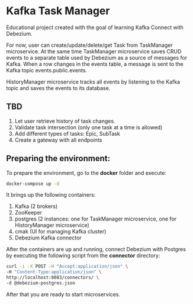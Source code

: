 # Kafka Task Manager

Educational project created with the goal of learning Kafka Connect with Debezium.

For now, user can create/update/delete/get Task from TaskManager microservice.
At the same time TaskManager microservice saves CRUD events to a separate table used by Debezium as
a source of messages for Kafka. When a row changes in the events table, a message is sent to the Kafka topic 
events.public.events.

HistoryManager microservice tracks all events by listening to the Kafka topic and saves the events
to its database. 

## TBD
1. Let user retrieve history of task changes.
2. Validate task intersection (only one task at a time is allowed)
3. Add different types of tasks: Epic, SubTask
4. Create a gateway with all endpoints

## Preparing the environment:
To prepare the environment, go to the **docker** folder and execute:
```bash
docker-compose up -d
```

It brings up the following containers:
1. Kafka (2 brokers)
2. ZooKeeper
3. postgres (2 instances: one for TaskManager microservice, one for HistoryManager microservice)
4. cmak (UI for managing Kafka cluster)
5. Debezium Kafka connector

After the containers are up and running, connect Debezium with Postgres by executing the following 
script from the **connector** directory:
```bash
curl -i -X POST -H "Accept:application/json" \
-H "Content-Type:application/json" \
http://localhost:8083/connectors/ \
-d @debezium-postgres.json
```
After that you are ready to start microservices. 
